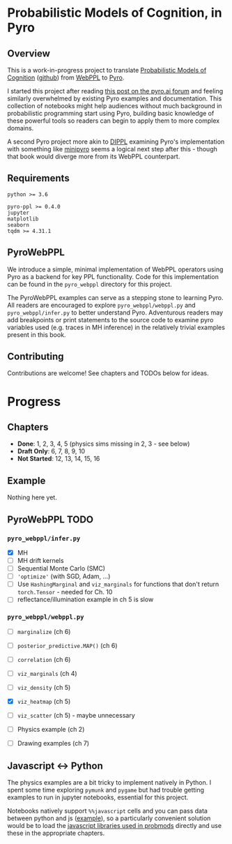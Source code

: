 # Probabilistic Models of Cognition, in Pyro


## Overview

This is a work-in-progress project to translate [Probabilistic Models of Cognition](https://probmods.org) ([github](https://github.com/probmods/probmods2)) from [WebPPL](http://webppl.org/) to [Pyro](http://pyro.ai/).

I started this project after reading [this post on the pyro.ai forum](https://forum.pyro.ai/t/how-to-begin-learning-probabilistic-programming/519) and feeling similarly overwhelmed by existing Pyro examples and documentation. This collection of notebooks might help audiences without much background in probabilistic programming start using Pyro, building basic knowledge of these powerful tools so readers can begin to apply them to more complex domains. 

A second Pyro project more akin to [DIPPL](http://dippl.org/) examining Pyro's implementation with something like [minipyro](https://github.com/pyro-ppl/pyro/blob/dev/examples/minipyro.py) seems a logical next step after this - though that book would diverge more from its WebPPL counterpart.





## Requirements

```
python >= 3.6

pyro-ppl >= 0.4.0
jupyter
matplotlib
seaborn
tqdm >= 4.31.1
```




## PyroWebPPL

We introduce a simple, minimal implementation of WebPPL operators using Pyro as a backend for key PPL functionality. Code for this implementation can be found in the `pyro_webppl` directory for this project.

The PyroWebPPL examples can serve as a stepping stone to learning Pyro. All readers are encouraged to explore `pyro_webppl/webppl.py` and `pyro_webppl/infer.py` to better understand Pyro. Adventurous readers may add breakpoints or print statements to the source code to examine pyro variables used (e.g. traces in MH inference) in the relatively trivial examples present in this book.





## Contributing

Contributions are welcome! See chapters and TODOs below for ideas.



# Progress


## Chapters
- **Done**: 1, 2, 3, 4, 5  (physics sims missing in 2, 3 - see below)
- **Draft Only**: 6, 7, 8, 9, 10
- **Not Started**: 12, 13, 14, 15, 16


## Example

Nothing here yet.



## PyroWebPPL TODO

### `pyro_webppl/infer.py`
- [x] MH
- [ ] MH drift kernels
- [ ] Sequential Monte Carlo (SMC)
- [ ] `'optimize'` (with SGD, Adam, ...)
- [ ] Use `HashingMarginal` and `viz_marginals` for functions that don't return `torch.Tensor` - needed for Ch. 10
- [ ] reflectance/illumination example in ch 5 is slow

### `pyro_webppl/webppl.py`
- [ ] `marginalize`  (ch 6)
- [ ] `posterior_predictive.MAP()`  (ch 6)
- [ ] `correlation`  (ch 6)
- [ ] `viz_marginals`  (ch 4)
- [ ] `viz_density`  (ch 5)
- [x] `viz_heatmap` (ch 5)
- [ ] `viz_scatter` (ch 5)  - maybe unnecessary

- [ ] Physics example (ch 2)
- [ ] Drawing examples (ch 7)


## Javascript <-> Python

The physics examples are a bit tricky to implement natively in Python. I spent some time exploring `pymunk` and `pygame` but had trouble getting examples to run in jupyter notebooks, essential for this project.

Notebooks natively support `%%javascript` cells and you can pass data between python and js ([example](https://www.stefaanlippens.net/jupyter-custom-d3-visualization.html)), so a particularly convenient solution would be to load the [javascript libraries used in probmods](https://github.com/probmods/probmods2/tree/master/assets/js) directly and use these in the appropriate chapters.


